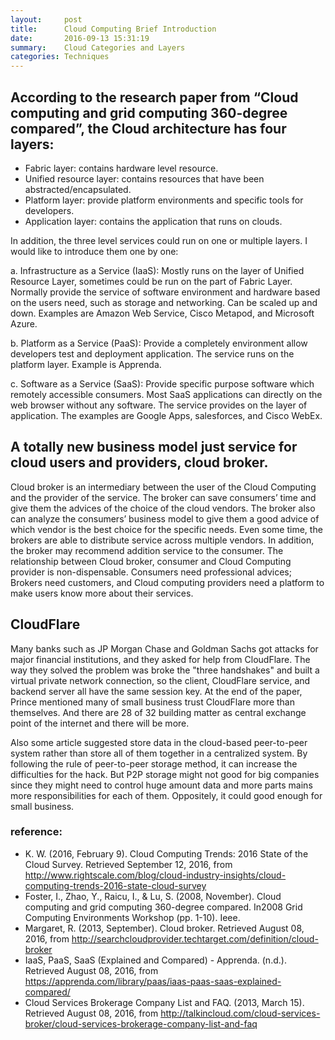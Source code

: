 ```yaml
---
layout:     post
title:      Cloud Computing Brief Introduction
date:       2016-09-13 15:31:19
summary:    Cloud Categories and Layers
categories: Techniques
---
```


## According to the research paper from “Cloud computing and grid computing 360-degree compared”, the Cloud architecture has four layers:

* Fabric layer: contains hardware level resource.
* Unified resource layer: contains resources that have been abstracted/encapsulated.
* Platform layer: provide platform environments and specific tools for developers.
* Application layer: contains the application that runs on clouds.

In addition, the three level services could run on one or multiple layers. I would like to introduce them one by one:

a. Infrastructure as a Service (IaaS): Mostly runs on the layer of Unified Resource Layer, sometimes could be run on the part of Fabric Layer. Normally provide the service of software environment and hardware based on the users need, such as storage and networking. Can be scaled up and down. Examples are Amazon Web Service, Cisco Metapod, and Microsoft Azure.

b. Platform as a Service (PaaS): Provide a completely environment allow developers test and deployment application. The service runs on the platform layer. Example is Apprenda.

c. Software as a Service (SaaS): Provide specific purpose software which remotely accessible consumers. Most SaaS applications can directly on the web browser without any software. The service provides on the layer of application. The examples are Google Apps, salesforces, and Cisco WebEx.

## A totally new business model just service for cloud users and providers, cloud broker.

Cloud broker is an intermediary between the user of the Cloud Computing and the provider of the service. The broker can save consumers’ time and give them the advices of the choice of the cloud vendors. The broker also can analyze the consumers’ business model to give them a good advice of which vendor is the best choice for the specific needs. Even some time, the brokers are able to distribute service across multiple vendors. In addition, the broker may recommend addition service to the consumer. The relationship between Cloud broker, consumer and Cloud Computing provider is non-dispensable. Consumers need professional advices; Brokers need customers, and Cloud computing providers need a platform to make users know more about their services.

## CloudFlare

Many banks such as JP Morgan Chase and Goldman Sachs got attacks for major financial institutions, and they asked for help from CloudFlare. The way they solved the problem was broke the "three handshakes" and built a virtual private network connection, so the client, CloudFlare service, and backend server all have the same session key. At the end of the paper, Prince mentioned many of small business trust CloudFlare more than themselves. And there are 28 of 32 building matter as central exchange point of the internet and there will be more.

Also some article suggested store data in the cloud-based peer-to-peer system rather than store all of them together in a centralized system. By following the rule of peer-to-peer storage method, it can increase the difficulties for the hack. But P2P storage might not good for big companies since they might need to control huge amount data and more parts mains more responsibilities for each of them. Oppositely, it could good enough for small business.

### reference:

* K. W. (2016, February 9). Cloud Computing Trends: 2016 State of the Cloud Survey. Retrieved September 12, 2016, from http://www.rightscale.com/blog/cloud-industry-insights/cloud-computing-trends-2016-state-cloud-survey
 
* Foster, I., Zhao, Y., Raicu, I., & Lu, S. (2008, November). Cloud computing and grid computing 360-degree compared. In2008 Grid Computing Environments Workshop (pp. 1-10). Ieee.
 
* Margaret, R. (2013, September). Cloud broker. Retrieved August 08, 2016, from http://searchcloudprovider.techtarget.com/definition/cloud-broker
 
* IaaS, PaaS, SaaS (Explained and Compared) - Apprenda. (n.d.). Retrieved August 08, 2016, from https://apprenda.com/library/paas/iaas-paas-saas-explained-compared/
 
* Cloud Services Brokerage Company List and FAQ. (2013, March 15). Retrieved August 08, 2016, from http://talkincloud.com/cloud-services-broker/cloud-services-brokerage-company-list-and-faq
